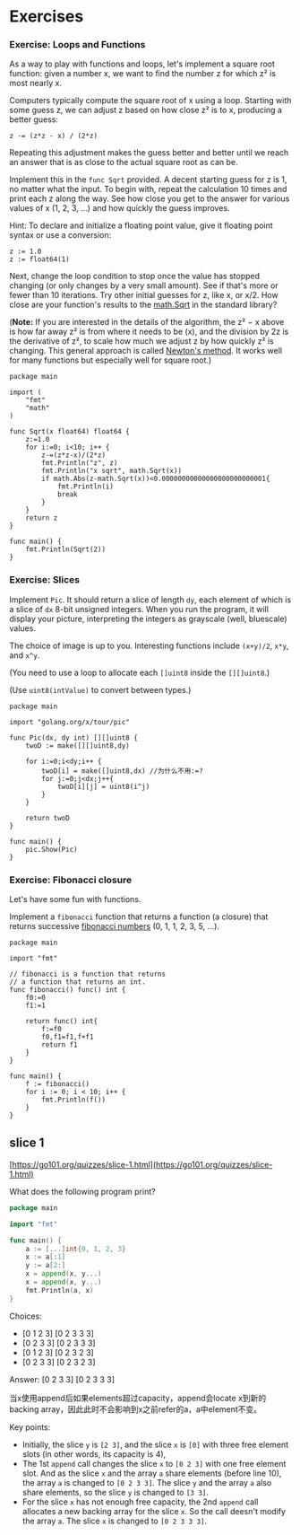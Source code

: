 # Exercises

### Exercise: Loops and Functions

As a way to play with functions and loops, let's implement a square root function: given a number x, we want to find the number z for which z² is most nearly x.

Computers typically compute the square root of x using a loop. Starting with some guess z, we can adjust z based on how close z² is to x, producing a better guess:

```
z -= (z*z - x) / (2*z)
```

Repeating this adjustment makes the guess better and better until we reach an answer that is as close to the actual square root as can be.

Implement this in the `func Sqrt` provided. A decent starting guess for z is 1, no matter what the input. To begin with, repeat the calculation 10 times and print each z along the way. See how close you get to the answer for various values of x (1, 2, 3, ...) and how quickly the guess improves.

Hint: To declare and initialize a floating point value, give it floating point syntax or use a conversion:

```
z := 1.0
z := float64(1)
```

Next, change the loop condition to stop once the value has stopped changing (or only changes by a very small amount). See if that's more or fewer than 10 iterations. Try other initial guesses for z, like x, or x/2. How close are your function's results to the [math.Sqrt](https://go.dev/pkg/math/#Sqrt) in the standard library?

(**Note:** If you are interested in the details of the algorithm, the z² − x above is how far away z² is from where it needs to be (x), and the division by 2z is the derivative of z², to scale how much we adjust z by how quickly z² is changing. This general approach is called [Newton's method](https://en.wikipedia.org/wiki/Newton's\_method). It works well for many functions but especially well for square root.)

```
package main

import (
	"fmt"
	"math"
)

func Sqrt(x float64) float64 {
	z:=1.0
	for i:=0; i<10; i++ {
		z-=(z*z-x)/(2*z)
		fmt.Println("z", z)
		fmt.Println("x sqrt", math.Sqrt(x))
		if math.Abs(z-math.Sqrt(x))<0.00000000000000000000000001{
			fmt.Println(i)
			break
		}
	}
	return z
}

func main() {
	fmt.Println(Sqrt(2))
}

```

### Exercise: Slices

Implement `Pic`. It should return a slice of length `dy`, each element of which is a slice of `dx` 8-bit unsigned integers. When you run the program, it will display your picture, interpreting the integers as grayscale (well, bluescale) values.

The choice of image is up to you. Interesting functions include `(x+y)/2`, `x*y`, and `x^y`.

(You need to use a loop to allocate each `[]uint8` inside the `[][]uint8`.)

(Use `uint8(intValue)` to convert between types.)

```
package main

import "golang.org/x/tour/pic"

func Pic(dx, dy int) [][]uint8 {
	twoD := make([][]uint8,dy)
	
	for i:=0;i<dy;i++ {
		twoD[i] = make([]uint8,dx) //为什么不用:=?
		for j:=0;j<dx;j++{
			twoD[i][j] = uint8(i^j)
		}
	}
	
	return twoD
}

func main() {
	pic.Show(Pic)
}

```

### Exercise: Fibonacci closure

Let's have some fun with functions.

Implement a `fibonacci` function that returns a function (a closure) that returns successive [fibonacci numbers](https://en.wikipedia.org/wiki/Fibonacci\_number) (0, 1, 1, 2, 3, 5, ...).

```
package main

import "fmt"

// fibonacci is a function that returns
// a function that returns an int.
func fibonacci() func() int {
	f0:=0
	f1:=1
	
	return func() int{
		f:=f0
		f0,f1=f1,f+f1
		return f1
	}
}

func main() {
	f := fibonacci()
	for i := 0; i < 10; i++ {
		fmt.Println(f())
	}
}

```

## slice 1

[https://go101.org/quizzes/slice-1.html](https://go101.org/quizzes/slice-1.html)

What does the following program print?

```go
package main

import "fmt"

func main() {
	a := [...]int{0, 1, 2, 3}
	x := a[:1]
	y := a[2:]
	x = append(x, y...)
	x = append(x, y...)
	fmt.Println(a, x)
}
```

Choices:

* \[0 1 2 3] \[0 2 3 3 3]
* \[0 2 3 3] \[0 2 3 3 3]
* \[0 1 2 3] \[0 2 3 2 3]
* \[0 2 3 3] \[0 2 3 2 3]

Answer: \[0 2 3 3] \[0 2 3 3 3]

当x使用append后如果elements超过capacity，append会locate x到新的backing array，因此此时不会影响到x之前refer的a，a中element不变。

Key points:

* Initially, the slice `y` is `[2 3]`, and the slice `x` is `[0]` with three free element slots (in other words, its capacity is 4),
* The 1st `append` call changes the slice `x` to `[0 2 3]` with one free element slot. And as the slice `x` and the array `a` share elements (before line 10), the array `a` is changed to `[0 2 3 3]`. The slice `y` and the array `a` also share elements, so the slice `y` is changed to `[3 3]`.
* For the slice `x` has not enough free capacity, the 2nd `append` call allocates a new backing array for the slice `x`. So the call deesn't modify the array `a`. The slice `x` is changed to `[0 2 3 3 3]`.
